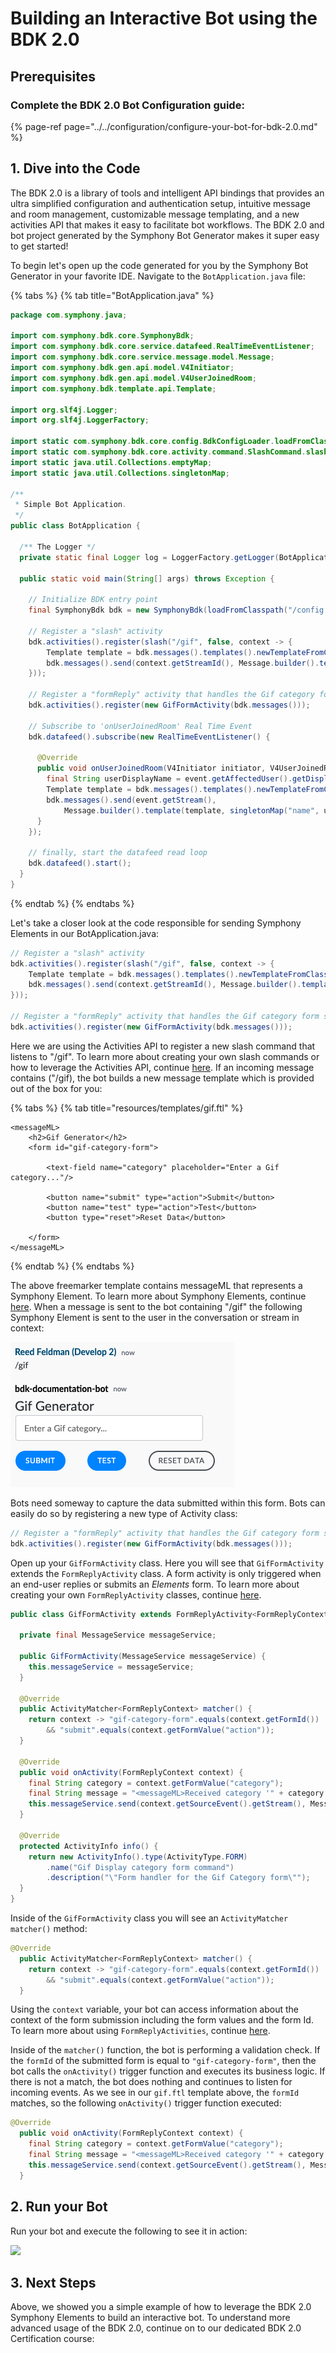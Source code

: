 # Building an Interactive Bot using the BDK 2.0

## Prerequisites

### Complete the BDK 2.0 Bot Configuration guide:

{% page-ref page="../../configuration/configure-your-bot-for-bdk-2.0.md" %}

## 1. Dive into the Code

The BDK 2.0 is a library of tools and intelligent API bindings that provides an ultra simplified configuration and authentication setup, intuitive message and room management, customizable message templating, and a new activities API that makes it easy to facilitate bot workflows.  The BDK 2.0 and bot project generated by the Symphony Bot Generator makes it super easy to get started!  

To begin let's open up the code generated for you by the Symphony Bot Generator in your favorite IDE.  Navigate to the `BotApplication.java` file: 

{% tabs %}
{% tab title="BotApplication.java" %}
```java
package com.symphony.java;

import com.symphony.bdk.core.SymphonyBdk;
import com.symphony.bdk.core.service.datafeed.RealTimeEventListener;
import com.symphony.bdk.core.service.message.model.Message;
import com.symphony.bdk.gen.api.model.V4Initiator;
import com.symphony.bdk.gen.api.model.V4UserJoinedRoom;
import com.symphony.bdk.template.api.Template;

import org.slf4j.Logger;
import org.slf4j.LoggerFactory;

import static com.symphony.bdk.core.config.BdkConfigLoader.loadFromClasspath;
import static com.symphony.bdk.core.activity.command.SlashCommand.slash;
import static java.util.Collections.emptyMap;
import static java.util.Collections.singletonMap;

/**
 * Simple Bot Application.
 */
public class BotApplication {

  /** The Logger */
  private static final Logger log = LoggerFactory.getLogger(BotApplication.class);

  public static void main(String[] args) throws Exception {

    // Initialize BDK entry point
    final SymphonyBdk bdk = new SymphonyBdk(loadFromClasspath("/config.yaml"));

    // Register a "slash" activity
    bdk.activities().register(slash("/gif", false, context -> {
        Template template = bdk.messages().templates().newTemplateFromClasspath("/templates/gif.ftl");
        bdk.messages().send(context.getStreamId(), Message.builder().template(template).build());
    }));

    // Register a "formReply" activity that handles the Gif category form submission
    bdk.activities().register(new GifFormActivity(bdk.messages()));

    // Subscribe to 'onUserJoinedRoom' Real Time Event
    bdk.datafeed().subscribe(new RealTimeEventListener() {

      @Override
      public void onUserJoinedRoom(V4Initiator initiator, V4UserJoinedRoom event) {
        final String userDisplayName = event.getAffectedUser().getDisplayName();
        Template template = bdk.messages().templates().newTemplateFromClasspath("/templates/welcome.ftl");
        bdk.messages().send(event.getStream(),
            Message.builder().template(template, singletonMap("name", userDisplayName)).build());
      }
    });

    // finally, start the datafeed read loop
    bdk.datafeed().start();
  }
}
```
{% endtab %}
{% endtabs %}

Let's take a closer look at the code responsible for sending Symphony Elements in our BotApplication.java:

```java
// Register a "slash" activity
bdk.activities().register(slash("/gif", false, context -> {
    Template template = bdk.messages().templates().newTemplateFromClasspath("/templates/gif.ftl");
    bdk.messages().send(context.getStreamId(), Message.builder().template(template).build());
}));

// Register a "formReply" activity that handles the Gif category form submission
bdk.activities().register(new GifFormActivity(bdk.messages()));
```

Here we are using the Activities API to register a new slash command that listens to "/gif".  To learn more about creating your own slash commands or how to leverage the Activities API, continue [here](../../../developer-tools/developer-tools/bdk-2.0/#activities-api). If an incoming message contains \("/gif\), the bot builds a new message template which is provided out of the box for you:

{% tabs %}
{% tab title="resources/templates/gif.ftl" %}
```markup
<messageML>
    <h2>Gif Generator</h2>
    <form id="gif-category-form">

        <text-field name="category" placeholder="Enter a Gif category..."/>

        <button name="submit" type="action">Submit</button>
        <button name="test" type="action">Test</button>
        <button type="reset">Reset Data</button>

    </form>
</messageML>

```
{% endtab %}
{% endtabs %}

The above freemarker template contains messageML that represents a Symphony Element. To learn more about Symphony Elements, continue [here](../../symphony-elements/). When a message is sent to the bot containing "/gif" the following Symphony Element is sent to the user in the conversation or stream in context:

![](../../../.gitbook/assets/screen-shot-2020-12-11-at-1.06.13-pm.png)

Bots need someway to capture the data submitted within this form.  Bots can easily do so by registering a new type of Activity class:

```java
// Register a "formReply" activity that handles the Gif category form submission
bdk.activities().register(new GifFormActivity(bdk.messages()));
```

Open up your `GifFormActivity` class.  Here you will see that `GifFormActivity` extends the `FormReplyActivity` class.  A form activity is only triggered when an end-user replies or submits an _Elements_ form.  To learn more about creating your own `FormReplyActivity` classes, continue [here](../../../developer-tools/developer-tools/bdk-2.0/#form-activities).

```java
public class GifFormActivity extends FormReplyActivity<FormReplyContext> {

  private final MessageService messageService;

  public GifFormActivity(MessageService messageService) {
    this.messageService = messageService;
  }

  @Override
  public ActivityMatcher<FormReplyContext> matcher() {
    return context -> "gif-category-form".equals(context.getFormId())
        && "submit".equals(context.getFormValue("action"));
  }

  @Override
  public void onActivity(FormReplyContext context) {
    final String category = context.getFormValue("category");
    final String message = "<messageML>Received category '" + category + "'</messageML>";
    this.messageService.send(context.getSourceEvent().getStream(), Message.builder().content(message).build());
  }

  @Override
  protected ActivityInfo info() {
    return new ActivityInfo().type(ActivityType.FORM)
        .name("Gif Display category form command")
        .description("\"Form handler for the Gif Category form\"");
  }
}
```

Inside of the `GifFormActivity` class you will see an `ActivityMatcher matcher()` method: 

```java
@Override
  public ActivityMatcher<FormReplyContext> matcher() {
    return context -> "gif-category-form".equals(context.getFormId())
        && "submit".equals(context.getFormValue("action"));
  }
```

Using the `context` variable, your bot can access information about the context of the form submission including the form values and the form Id.  To learn more about using `FormReplyActivities`, continue [here](../../../developer-tools/developer-tools/bdk-2.0/#form-activities).

Inside of the `matcher()` function, the bot is performing a validation check.  If the `formId` of the submitted form is equal to `"gif-category-form"`, then the bot calls the `onActivity()` trigger function and executes its business logic.  If there is not a match, the bot does nothing and continues to listen for incoming events.  As we see in our `gif.ftl` template above, the `formId` matches, so the following `onActivity()` trigger function executed:

```java
@Override
  public void onActivity(FormReplyContext context) {
    final String category = context.getFormValue("category");
    final String message = "<messageML>Received category '" + category + "'</messageML>";
    this.messageService.send(context.getSourceEvent().getStream(), Message.builder().content(message).build());
  }
```

## 2. Run your Bot <a id="2-run-your-bot"></a>

Run your bot and execute the following to see it in action:

![](https://gblobscdn.gitbook.com/assets%2F-MB51RkjSmfA_ejydg4M%2F-MOHxQrLAQPksa0eJWdD%2F-MOI1F988x3ha1DmDfHY%2FScreen%20Shot%202020-12-11%20at%201.20.33%20PM.png?alt=media&token=e613b000-cf3e-4af5-b47f-bb6499bf66f8)

## 3. Next Steps <a id="3-next-steps"></a>

Above, we showed you a simple example of how to leverage the BDK 2.0 Symphony Elements to build an interactive bot. To understand more advanced usage of the BDK 2.0, continue on to our dedicated BDK 2.0 Certification course:

